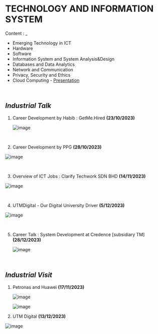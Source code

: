 # TECHNOLOGY AND INFORMATION SYSTEM

Content : _
- Emerging Technology in ICT
- Hardware
- Software
- Information System and System Analysis&Design
- Databases and Data Analytics
- Network and Communication
- Privacy, Security and Ethics
- Cloud Computing  - [Presentation](https://github.com/firzanabadrus/SECPH-1/blob/main/SECP1513-Technology%26Information%20System/Cloud%20Computing%20Presentation.pdf)

<br>

## **_Industrial Talk_**

1. Career Development by Habib : GetMe.Hired  **(23/10/2023)**
   
   ![image](https://github.com/firzanabadrus/SECPH-1/assets/148327377/78483830-f028-441b-aa70-5f1e266b60e8)

<br>

2. Career Development by PPG  **(28/10/2023)**
   
  ![image](https://github.com/firzanabadrus/SECPH-1/assets/148327377/5308bc8e-8703-4039-a51d-46c75c17f15d)

<br>
   
3. Overview of ICT Jobs : Clarify Techwork SDN BHD  **(14/11/2023)**
   
  ![image](https://github.com/firzanabadrus/SECPH-1/assets/148327377/a30d36cb-fcbc-4e39-85ce-4d0eb833111c)

<br>

4. UTMDigital - Our Digital University Driver  **(5/12/2023)**
   
  ![image](https://github.com/firzanabadrus/SECPH-1/assets/148327377/5fd652dd-d039-451f-abbf-0ae159c21e90)

<br>

5. Career Talk : System Development at Credence [subsidiary TM]  **(28/12/2023)**
    
    ![image](https://github.com/firzanabadrus/SECPH-1/assets/148327377/0f2ba5a2-a739-4fe9-ab2b-a357bd498edd)


<br>


## **_Industrial Visit_**
1. Petronas and Huawei  **(17/11/2023)**
   
   ![image](https://github.com/firzanabadrus/SECPH-1/assets/148327377/474369c9-5886-4f45-aff5-2187934ca1b1)
   
   ![image](https://github.com/firzanabadrus/SECPH-1/assets/148327377/92a6c20c-8229-49f6-9dfd-8016ac28039c)


2. UTM Digital  **(13/12/2023)**
   
 ![image](https://github.com/firzanabadrus/SECPH-1/assets/148327377/7d8f87ec-e211-4eb7-9e82-dacd7772e832)


